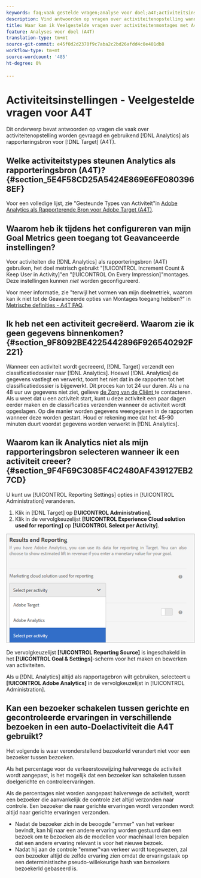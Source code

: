 ```yaml
---
keywords: faq;vaak gestelde vragen;analyse voor doel;a4T;activiteitsinstelling
description: Vind antwoorden op vragen over activiteitenopstelling wanneer het gebruiken van Analytics voor Doel (A4T). A4T laat u Analytics rapportering voor de activiteiten van het Doel gebruiken.
title: Waar kan ik Veelgestelde vragen over activiteitenmontages met A4T vinden?
feature: Analyses voor doel (A4T)
translation-type: tm+mt
source-git-commit: e45f0d2d2370f9c7aba2c2bd26afdd4c0e401db8
workflow-type: tm+mt
source-wordcount: '485'
ht-degree: 0%

---
```



# Activiteitsinstellingen - Veelgestelde vragen voor A4T

Dit onderwerp bevat antwoorden op vragen die vaak over activiteitenopstelling worden gevraagd en gebruikend [!DNL Analytics] als rapporteringsbron voor [!DNL Target] (A4T).

## Welke activiteitstypes steunen Analytics als rapporteringsbron (A4T)? {#section_5E4F58CD25A5424E869E6FE0803968EF}

Voor een volledige lijst, zie &quot;Gesteunde Types van Activiteit&quot;in [Adobe Analytics als Rapporterende Bron voor Adobe Target (A4T)](/help/c-integrating-target-with-mac/a4t/a4t.md#concept_7540C8C04259434AB6EE33B09F47A1DE).

## Waarom heb ik tijdens het configureren van mijn Goal Metrics geen toegang tot Geavanceerde instellingen?

Voor activiteiten die [!DNL Analytics] als rapporteringsbron (A4T) gebruiken, het doel metrisch gebruikt &quot;[!UICONTROL Increment Count & Keep User in Activity]&quot;en &quot;[!UICONTROL On Every Impression]&quot;montages. Deze instellingen kunnen *niet* worden geconfigureerd.

Voor meer informatie, zie &quot;terwijl het vormen van mijn doelmetriek, waarom kan ik niet tot de Geavanceerde opties van Montages toegang hebben?&quot; in [Metrische definities - A4T FAQ](/help/c-integrating-target-with-mac/a4t/r-a4t-faq/a4t-faq-metric-definition.md).

## Ik heb net een activiteit gecreëerd. Waarom zie ik geen gegevens binnenkomen? {#section_9F8092BE4225442896F926540292F221}

Wanneer een activiteit wordt gecreeerd, [!DNL Target] verzendt een classificatiedossier naar [!DNL Analytics]. Hoewel [!DNL Analytics] de gegevens vastlegt en verwerkt, toont het niet dat in de rapporten tot het classificatiedossier is bijgewerkt. Dit proces kan tot 24 uur duren. Als u na 48 uur uw gegevens niet ziet, gelieve [de Zorg van de Cliënt ](/help/cmp-resources-and-contact-information.md#reference_ACA3391A00EF467B87930A450050077C) te contacteren. Als u weet dat u een activiteit start, kunt u deze activiteit een paar dagen eerder maken en de classificaties verzenden wanneer de activiteit wordt opgeslagen. Op die manier worden gegevens weergegeven in de rapporten wanneer deze worden gestart. Houd er rekening mee dat het 45-90 minuten duurt voordat gegevens worden verwerkt in [!DNL Analytics].

## Waarom kan ik Analytics niet als mijn rapporteringsbron selecteren wanneer ik een activiteit creeer? {#section_9F4F69C3085F4C2480AF439127EB27CD}

U kunt uw [!UICONTROL Reporting Settings] opties in [!UICONTROL Administration] veranderen.

1. Klik in [!DNL Target] op **[!UICONTROL Administration]**.
1. Klik in de vervolgkeuzelijst **[!UICONTROL Experience Cloud solution used for reporting]** op **[!UICONTROL Select per Activity]**.

![](assets/select-per-activity.png)

De vervolgkeuzelijst **[!UICONTROL Reporting Source]** is ingeschakeld in het **[!UICONTROL Goal & Settings]**-scherm voor het maken en bewerken van activiteiten.

Als u [!DNL Analytics] altijd als rapportagebron wilt gebruiken, selecteert u **[!UICONTROL Adobe Analytics]** in de vervolgkeuzelijst in [!UICONTROL Administration].

## Kan een bezoeker schakelen tussen gerichte en gecontroleerde ervaringen in verschillende bezoeken in een auto-Doelactiviteit die A4T gebruikt?

Het volgende is waar veronderstellend bezoekerId verandert niet voor een bezoeker tussen bezoeken.

Als het percentage voor de verkeerstoewijzing halverwege de activiteit wordt aangepast, is het mogelijk dat een bezoeker kan schakelen tussen doelgerichte en controleervaringen.

Als de percentages niet worden aangepast halverwege de activiteit, wordt een bezoeker die aanvankelijk de controle ziet altijd verzonden naar controle. Een bezoeker die naar gerichte ervaringen wordt verzonden wordt altijd naar gerichte ervaringen verzonden.

* Nadat de bezoeker zich in de beoogde &quot;emmer&quot; van het verkeer bevindt, kan hij naar een andere ervaring worden gestuurd dan een bezoek om te bezoeken als de modellen voor machinaal leren bepalen dat een andere ervaring relevant is voor het nieuwe bezoek.
* Nadat hij aan de controle &quot;emmer&quot;van verkeer wordt toegewezen, zal een bezoeker altijd de zelfde ervaring zien omdat de ervaringstaak op een deterministische pseudo-willekeurige hash van bezoekers bezoekerId gebaseerd is.
